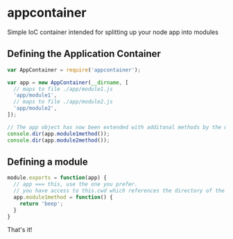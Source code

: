 # appcontainer
Simple IoC container intended for splitting up your node app into modules

## Defining the Application Container
```javascript
var AppContainer = require('appcontainer');

var app = new AppContainer(__dirname, [
  // maps to file ./app/module1.js
  'app/module1',
  // maps to file ./app/module2.js  
  'app/module2',
]);

// The app object has now been extended with additonal methods by the modules.
console.dir(app.module1method());
console.dir(app.module2method());
```
## Defining a module
```javascript
module.exports = function(app) {
  // app === this, use the one you prefer.
  // you have access to this.cwd which references the directory of the App Container.
  app.module1method = function() {
    return 'beep';
  }
}
```
That's it!
